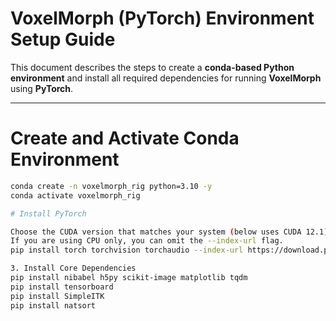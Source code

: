 # VoxelMorph (PyTorch) Environment Setup Guide

This document describes the steps to create a **conda-based Python environment** 
and install all required dependencies for running **VoxelMorph** using **PyTorch**.

---

# Create and Activate Conda Environment

```bash
conda create -n voxelmorph_rig python=3.10 -y
conda activate voxelmorph_rig

# Install PyTorch

Choose the CUDA version that matches your system (below uses CUDA 12.1).
If you are using CPU only, you can omit the --index-url flag.
pip install torch torchvision torchaudio --index-url https://download.pytorch.org/whl/cu121

3. Install Core Dependencies
pip install nibabel h5py scikit-image matplotlib tqdm
pip install tensorboard
pip install SimpleITK
pip install natsort


